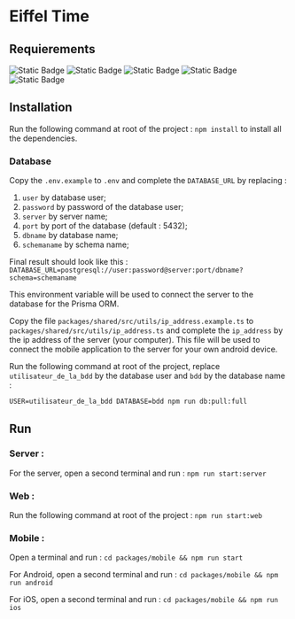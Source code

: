 # Eiffel Time

## Requierements

![Static Badge](https://img.shields.io/badge/postgresql-v17.4-0064a5) ![Static Badge](https://img.shields.io/badge/node-v23.3.0-2980b9) ![Static Badge](https://img.shields.io/badge/npm-v10.9.0-333333) ![Static Badge](https://img.shields.io/badge/android_sdk-v31-a4c639) ![Static Badge](https://img.shields.io/badge/java-21-744e3b)

## Installation

Run the following command at root of the project : `npm install` to install all the dependencies.

### Database

Copy the `.env.example` to `.env` and complete the `DATABASE_URL` by replacing :
1. `user` by database user;
2. `password` by password of the database user;
3. `server` by server name;
4. `port` by port of the database (default : 5432);
5. `dbname` by database name;
6. `schemaname` by schema name;

Final result should look like this : `DATABASE_URL=postgresql://user:password@server:port/dbname?schema=schemaname`

This environment variable will be used to connect the server to the database for the Prisma ORM.

Copy the file `packages/shared/src/utils/ip_address.example.ts` to `packages/shared/src/utils/ip_address.ts` and complete the `ip_address` by the ip address of the server (your computer). This file will be used to connect the mobile application to the server for your own android device.

Run the following command at root of the project, replace `utilisateur_de_la_bdd` by the database user and `bdd` by the database name :

```
USER=utilisateur_de_la_bdd DATABASE=bdd npm run db:pull:full
```

## Run

### Server :

For the server, open a second terminal and run : `npm run start:server`

### Web :

Run the following command at root of the project : `npm run start:web`

### Mobile :

Open a terminal and run : `cd packages/mobile && npm run start`

For Android, open a second terminal and run : `cd packages/mobile && npm run android`

For iOS, open a second terminal and run : `cd packages/mobile && npm run ios`

